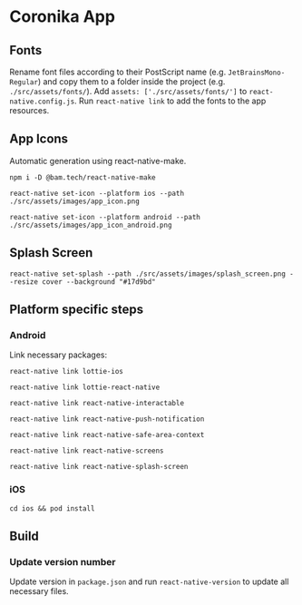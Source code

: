 # Coronika App

## Fonts

Rename font files according to their PostScript name (e.g. `JetBrainsMono-Regular`) and copy them to a folder inside the project (e.g. `./src/assets/fonts/`).
Add `assets: ['./src/assets/fonts/']` to `react-native.config.js`. 
Run `react-native link` to add the fonts to the app resources.

## App Icons
Automatic generation using react-native-make.

`npm i -D @bam.tech/react-native-make`

`react-native set-icon --platform ios --path ./src/assets/images/app_icon.png`

`react-native set-icon --platform android --path ./src/assets/images/app_icon_android.png`

## Splash Screen

`react-native set-splash --path ./src/assets/images/splash_screen.png --resize cover --background "#17d9bd"`

## Platform specific steps

### Android

Link necessary packages:

`react-native link lottie-ios`

`react-native link lottie-react-native`

`react-native link react-native-interactable`

`react-native link react-native-push-notification`

`react-native link react-native-safe-area-context`

`react-native link react-native-screens`

`react-native link react-native-splash-screen`

### iOS

`cd ios && pod install`

## Build

### Update version number

Update version in `package.json` and run `react-native-version` to update all necessary files.
